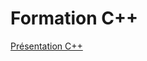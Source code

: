 # Formation C++

[Présentation C++](https://docs.google.com/presentation/d/1VWhmtEHgG5kdJGh8SX2lZchNpc8-oYxJ_APsB8zt7YY/edit?usp=sharing)